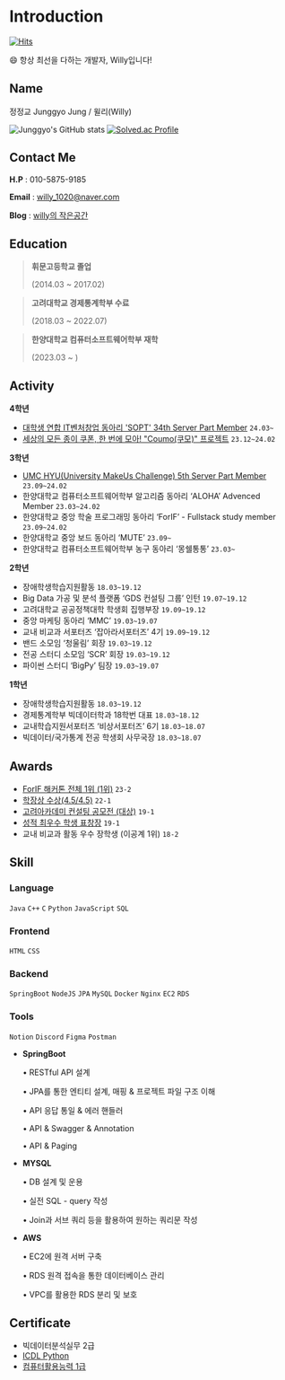 # Introduction
[![Hits](https://hits.seeyoufarm.com/api/count/incr/badge.svg?url=https%3A%2F%2Fgithub.com%2Fjunggyo1020%2F&count_bg=%23EDE4FC&title_bg=%237C43E8&icon=&icon_color=%23FFFFFF&title=hits&edge_flat=false)](https://hits.seeyoufarm.com)
    
😄 항상 최선을 다하는 개발자, Willy입니다!
     
## Name
정정교 Junggyo Jung  / 윌리(Willy)

![Junggyo's GitHub stats](https://github-readme-stats.vercel.app/api?username=junggyo1020&show_icons=true&theme=radical)
[![Solved.ac Profile](http://mazassumnida.wtf/api/v2/generate_badge?boj=jungyo1020)](https://solved.ac/jungyo1020/)
    
## Contact Me
**H.P** : 010-5875-9185

**Email**  : willy_1020@naver.com

**Blog** : [willy의 작은공간](https://willie1020.tistory.com/)
    
## **Education**
    
> **휘문고등학교 졸업**
  > 
  > (2014.03 ~ 2017.02)
  > 
    
> **고려대학교 경제통계학부 수료**
  > 
  > (2018.03 ~ 2022.07)
  > 
    
> **한양대학교 컴퓨터소프트웨어학부 재학**
  > 
  > (2023.03 ~ )
  > 
    
## Activity

**4학년**

- [대학생 연합 IT벤처창업 동아리 'SOPT' 34th Server Part Member](https://www.sopt.org/) `24.03~`
- [세상의 모든 종이 쿠폰, 한 번에 모아! "Coumo(쿠모)" 프로젝트](https://github.com/UMC-5th-Coumo/server) `23.12~24.02`
  
**3학년**
    
- [UMC HYU(University MakeUs Challenge) 5th Server Part Member](./image/UMC활동인증서.png)  `23.09~24.02`
- 한양대학교 컴퓨터소프트웨어학부 알고리즘 동아리 ‘ALOHA’ Advenced Member `23.03~24.02`
- 한양대학교 중앙 학술 프로그래밍 동아리 ‘ForIF’ - Fullstack study member `23.09~24.02`
- 한양대학교 중앙 보드 동아리 ‘MUTE’  `23.09~`
- 한양대학교 컴퓨터소프트웨어학부 농구 동아리 ‘몽쉘통통’ `23.03~`
    
**2학년**
    
- 장애학생학습지원활동 `18.03~19.12`
- Big Data 가공 및 분석 플랫폼 ‘GDS 컨설팅 그룹’ 인턴 `19.07~19.12`
- 고려대학교 공공정책대학 학생회 집행부장  `19.09~19.12`
- 중앙 마케팅 동아리 ‘MMC’ `19.03~19.07`
- 교내 비교과 서포터즈 ‘잡아라서포터즈’ 4기 `19.09~19.12`
- 밴드 소모임 ‘청울림’ 회장 `19.03~19.12`
- 전공 스터디 소모임 ‘SCR’ 회장 `19.03~19.12`
- 파이썬 스터디 ‘BigPy’ 팀장 `19.03~19.07`
    
**1학년**
    
- 장애학생학습지원활동 `18.03~19.12`
- 경제통계학부 빅데이터학과 18학번 대표  `18.03~18.12`
- 교내학습지원서포터즈 ‘비상서포터즈’ 6기 `18.03~18.07`
- 빅데이터/국가통계 전공 학생회 사무국장 `18.03~18.07`
    
## Awards
    
- [ForIF 해커톤 전체 1위 (1위)](./image/forif.pdf) `23-2`
- [학장상 수상(4.5/4.5)](./image/학장상.jpg) `22-1`
- [고려아카데미 컨설팅 공모전 (대상)](./image/mmc.jpg) `19-1`
- [성적 최우수 학생 표창장](./image/학업우수상.jpg) `19-1`
- 교내 비교과 활동 우수 장학생 (이공계 1위) `18-2`
    
## Skill
    
### Language
`Java` `C++` `C` `Python` `JavaScript` `SQL`
    
### Frontend
    
`HTML` `CSS` 
    
### Backend
    
`SpringBoot` `NodeJS` `JPA` `MySQL` `Docker` `Nginx` `EC2` `RDS` 
    
### Tools
    
`Notion` `Discord` `Figma` `Postman`
    
- **SpringBoot**
        
  • RESTful API 설계
        
  • JPA를 통한 엔티티 설계, 매핑 & 프로젝트 파일 구조 이해
        
  • API 응답 통일 & 에러 핸들러
        
  • API & Swagger & Annotation
        
  • API & Paging
        
- **MYSQL**
        
  • DB 설계 및 운용
        
  • 실전 SQL - query 작성
        
  • Join과 서브 쿼리 등을 활용하여 원하는 쿼리문 작성
        
- **AWS**
        
  • EC2에 원격 서버 구축
        
  • RDS 원격 접속을 통한 데이터베이스 관리
        
  • VPC를 활용한 RDS 분리 및 보호
        
    
## Certificate
    
- 빅데이터분석실무 2급
- [ICDL Python](./image/icdl_python.jpg)
- [컴퓨터활용능력 1급](./image/컴활1급.jpg)

